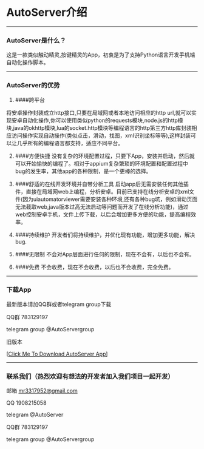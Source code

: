 # AutoServer介绍

------------

### AutoServer是什么？

这是一款类似触动精灵,按键精灵的App，初衷是为了支持Python语言开发手机端自动化操作脚本。

------------

### AutoServer的优势

1. ####跨平台

将安卓操作封装成立http接口,只要在局域网或者本地访问相应的http url,就可以实现安卓自动化操作,你可以使用类似python的requests模块,node.js的http模块,java的okhttp模块,lua的socket.http模块等编程语言的http第三方http库封装相应访问操作实现自动操作(类似点击，滑动，找图，xml识别坐标等等),这样封装可以让几乎所有的编程语言都支持，适应不同平台。

2. ####方便快捷
没有复杂的环境配置过程，只要下App，安装并启动，然后就可以开始愉快的编程了。相对于appium复杂繁琐的环境配置和配置过程中bug的发生率，其他app的各种限制，是一个更棒的选择。

3. ####舒适的在线开发环境并自带分析工具
启动app后无需安装任何其他插件，直接在局域网web上编程，分析安卓。目前已支持在线分析安卓的xml文件(因为uiautomatorviewer需要安装各种环境,还有各种bug坑，例如滑动页面无法截取web,java版本过高无法启动等问题而开发了在线分析功能)，通过web控制安卓手机，文件上传下载，以后会增加更多方便的功能，提高编程效率。

4. ####持续维护
开发者们将持续维护，并优化现有功能，增加更多功能，解决bug.

4. ####无限制
不会对App层面进行任何的限制，现在不会有，以后也不会有。

5. ####免费
不会收费，现在不会收费，以后也不会收费，完全免费。

------------

### 下载App

最新版本请加QQ群或者telegram group下载

QQ群 783129197

telegram group @AutoServergroup

旧版本

[[Click Me To Download AutoServer App](https://github.com/MarsDiplomatToEarth/AutoServerApp/blob/master/autoserver1.1.5.apk?raw=true "Click Me To Download AutoServer App")]

------------

### 联系我们（热烈欢迎有想法的开发者加入我们项目一起开发）

邮箱 mr3317952@gmail.com

QQ 1908215058

telegram @AutoServer

QQ群 783129197

telegram group @AutoServergroup
